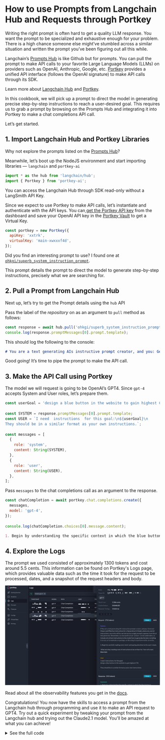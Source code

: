 # How to use Prompts from Langchain Hub and Requests through Portkey

Writing the right prompt is often hard to get a quality LLM response. You want the prompt to be specialized and exhaustive enough for your problem. There is a high chance someone else might’ve stumbled across a similar situation and written the prompt you’ve been figuring out all this while.

Langchain’s [Prompts Hub](https://smith.langchain.com/hub) is like Github but for prompts. You can pull the prompt to make API calls to your favorite Large Language Models (LLMs) on providers such as OpenAI, Anthropic, Google, etc. [Portkey](https://portkey.ai/) provides a unified API interface (follows the OpenAI signature) to make API calls through its SDK.

Learn more about [Langchain Hub](https://blog.langchain.dev/langchain-prompt-hub/) and [Portkey](https://portkey.ai/docs).

In this cookbook, we will pick up a prompt to direct the model in generating precise step-by-step instructions to reach a user-desired goal. This requires us to grab a prompt by browsing on the Prompts Hub and integrating it into Portkey to make a chat completions API call.

Let’s get started.

## 1. Import Langchain Hub and Portkey Libraries

Why not explore the prompts listed on the [Prompts Hub](https://smith.langchain.com/hub)?

Meanwhile, let’s boot up the NodeJS environment and start importing libraries — `langchain` and `portkey-ai`

```js
import * as the hub from 'langchain/hub';
import { Portkey } from 'portkey-ai';
```

You can access the Langchain Hub through SDK read-only without a LangSmith API Key.

Since we expect to use Portkey to make API calls, let’s instantiate and authenticate with the API keys. You can[ get the Portkey API key](https://portkey.ai/docs/welcome/make-your-first-request#id-1.-get-your-portkey-api-key) from the dashboard and save your OpenAI API key in the [Portkey Vault](https://portkey.ai/docs/product/ai-gateway-streamline-llm-integrations/virtual-keys) to get a Virtual Key.

```js
const portkey = new Portkey({
  apiKey: 'xxtrk',
  virtualKey: 'main-xwxxxf4d',
});
```

Did you find an interesting prompt to use? I found one at <code>[ohkgi/superb_system_instruction_prompt](https://smith.langchain.com/hub/ohkgi/superb_system_instruction_prompt)</code>.

This prompt details the prompt to direct the model to generate step-by-step instructions, precisely what we are searching for.

## 2. Pull a Prompt from Langchain Hub

Next up, let’s try to get the Prompt details using the `hub` API

Pass the label of the _repository_ on as an argument to `pull` method as follows:

```js
const response = await hub.pull('ohkgi/superb_system_instruction_prompt');
console.log(response.promptMessages[0].prompt.template);
```

This should log the following to the console:

```md
# You are a text generating AIs instructive prompt creator, and you: Generate Clever and Effective Instructions for a Generative AI Model, where any and all instructions you write will be carried out by a single prompt response from....(truncated)
```

Good going! It’s time to pipe the prompt to make the API call.

## 3. Make the API Call using Portkey

The model we will request is going to be OpenAI’s GPT4. Since `gpt-4` accepts System and User roles, let’s prepare them.

```js
const userGoal = 'design a blue button in the website to gain highest CTA';

const SYSTEM = response.promptMessages[0].prompt.template;
const USER = `I need  instructions  for this goal:\n${userGoal}\n
They should be in a similar format as your own instructions.`;

const messages = [
  {
    role: 'system',
    content: String(SYSTEM),
  },
  {
    role: 'user',
    content: String(USER),
  },
];
```

Pass `messages` to the chat completions call as an argument to the response.

```js
const chatCompletion = await portkey.chat.completions.create({
  messages,
  model: 'gpt-4',
});

console.log(chatCompletion.choices[0].message.content);
```

```md
1. Begin by understanding the specific context in which the blue button is required. This includes the purpose of the call-to-action (CTA),..<truncated>
```

## 4. Explore the Logs

The prompt we used consisted of approximately 1300 tokens and cost around 5.5 cents. This information can be found on Portkey's Logs page, which provides valuable data such as the time it took for the request to be processed, dates, and a snapshot of the request headers and body.

![How to Use Prompts from Lanchain Hub](../../docs/images/cookbooks/langchain-hub.png)

Read about all the observability features you get in the [docs](https://portkey.ai/docs/product/observability-modern-monitoring-for-llms).

Congratulations! You now have the skills to access a prompt from the Langchain hub through programming and use it to make an API request to GPT4. Try out a quick experiment by tweaking your prompt from the Langchain hub and trying out the Claude2.1 model. You'll be amazed at what you can achieve!

<details>
<summary>
See the full code
</summary>

```js
import * as hub from 'langchain/hub';
import { Portkey } from 'portkey-ai';

const portkey = new Portkey({
  apiKey: 'xxxxrk',
  virtualKey: 'anthrxpic-xxxx32',
});

const response = await hub.pull('ohkgi/superb_system_instruction_prompt');

const userGoal = 'design a blue button in the website to gain highest CTA';

const SYSTEM = response.promptMessages[0].prompt.template;

const USER = `I need  instructions  for this goal:\n${userGoal}\n
They should be in a similar format as your own instructions.
`;

const messages = [
  {
    role: 'system',
    content: String(SYSTEM),
  },
  {
    role: 'user',
    content: String(USER),
  },
];

const chatCompletion = await portkey.chat.completions.create({
  messages,
  model: 'claude-2.1',
  max_tokens: 1000,
});

console.log(chatCompletion.choices[0].message.content);
```

</details>
